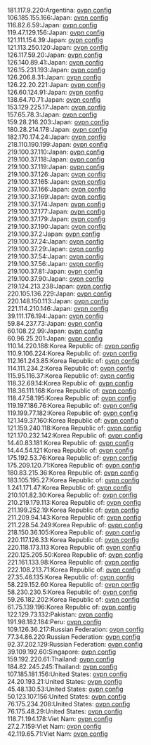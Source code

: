 181.117.9.220:Argentina: [ovpn config](vpn/181_117_9_220.ovpn)  
106.185.155.166:Japan: [ovpn config](vpn/106_185_155_166.ovpn)  
116.82.6.59:Japan: [ovpn config](vpn/116_82_6_59.ovpn)  
119.47.129.156:Japan: [ovpn config](vpn/119_47_129_156.ovpn)  
121.111.154.39:Japan: [ovpn config](vpn/121_111_154_39.ovpn)  
121.113.250.120:Japan: [ovpn config](vpn/121_113_250_120.ovpn)  
126.117.59.20:Japan: [ovpn config](vpn/126_117_59_20.ovpn)  
126.140.89.41:Japan: [ovpn config](vpn/126_140_89_41.ovpn)  
126.15.231.193:Japan: [ovpn config](vpn/126_15_231_193.ovpn)  
126.206.8.31:Japan: [ovpn config](vpn/126_206_8_31.ovpn)  
126.22.20.221:Japan: [ovpn config](vpn/126_22_20_221.ovpn)  
126.60.124.91:Japan: [ovpn config](vpn/126_60_124_91.ovpn)  
138.64.70.71:Japan: [ovpn config](vpn/138_64_70_71.ovpn)  
153.129.225.17:Japan: [ovpn config](vpn/153_129_225_17.ovpn)  
157.65.78.3:Japan: [ovpn config](vpn/157_65_78_3.ovpn)  
159.28.216.203:Japan: [ovpn config](vpn/159_28_216_203.ovpn)  
180.28.214.178:Japan: [ovpn config](vpn/180_28_214_178.ovpn)  
182.170.174.24:Japan: [ovpn config](vpn/182_170_174_24.ovpn)  
218.110.190.199:Japan: [ovpn config](vpn/218_110_190_199.ovpn)  
219.100.37.110:Japan: [ovpn config](vpn/219_100_37_110.ovpn)  
219.100.37.118:Japan: [ovpn config](vpn/219_100_37_118.ovpn)  
219.100.37.119:Japan: [ovpn config](vpn/219_100_37_119.ovpn)  
219.100.37.126:Japan: [ovpn config](vpn/219_100_37_126.ovpn)  
219.100.37.165:Japan: [ovpn config](vpn/219_100_37_165.ovpn)  
219.100.37.166:Japan: [ovpn config](vpn/219_100_37_166.ovpn)  
219.100.37.169:Japan: [ovpn config](vpn/219_100_37_169.ovpn)  
219.100.37.174:Japan: [ovpn config](vpn/219_100_37_174.ovpn)  
219.100.37.177:Japan: [ovpn config](vpn/219_100_37_177.ovpn)  
219.100.37.179:Japan: [ovpn config](vpn/219_100_37_179.ovpn)  
219.100.37.190:Japan: [ovpn config](vpn/219_100_37_190.ovpn)  
219.100.37.2:Japan: [ovpn config](vpn/219_100_37_2.ovpn)  
219.100.37.24:Japan: [ovpn config](vpn/219_100_37_24.ovpn)  
219.100.37.29:Japan: [ovpn config](vpn/219_100_37_29.ovpn)  
219.100.37.54:Japan: [ovpn config](vpn/219_100_37_54.ovpn)  
219.100.37.56:Japan: [ovpn config](vpn/219_100_37_56.ovpn)  
219.100.37.81:Japan: [ovpn config](vpn/219_100_37_81.ovpn)  
219.100.37.90:Japan: [ovpn config](vpn/219_100_37_90.ovpn)  
219.124.213.238:Japan: [ovpn config](vpn/219_124_213_238.ovpn)  
220.105.136.229:Japan: [ovpn config](vpn/220_105_136_229.ovpn)  
220.148.150.113:Japan: [ovpn config](vpn/220_148_150_113.ovpn)  
221.114.210.146:Japan: [ovpn config](vpn/221_114_210_146.ovpn)  
39.111.176.194:Japan: [ovpn config](vpn/39_111_176_194.ovpn)  
59.84.237.73:Japan: [ovpn config](vpn/59_84_237_73.ovpn)  
60.108.22.99:Japan: [ovpn config](vpn/60_108_22_99.ovpn)  
60.96.25.201:Japan: [ovpn config](vpn/60_96_25_201.ovpn)  
110.14.220.188:Korea Republic of: [ovpn config](vpn/110_14_220_188.ovpn)  
110.9.106.224:Korea Republic of: [ovpn config](vpn/110_9_106_224.ovpn)  
112.161.243.85:Korea Republic of: [ovpn config](vpn/112_161_243_85.ovpn)  
114.111.234.2:Korea Republic of: [ovpn config](vpn/114_111_234_2.ovpn)  
115.95.116.37:Korea Republic of: [ovpn config](vpn/115_95_116_37.ovpn)  
118.32.69.14:Korea Republic of: [ovpn config](vpn/118_32_69_14.ovpn)  
118.36.111.168:Korea Republic of: [ovpn config](vpn/118_36_111_168.ovpn)  
118.47.58.195:Korea Republic of: [ovpn config](vpn/118_47_58_195.ovpn)  
119.197.186.76:Korea Republic of: [ovpn config](vpn/119_197_186_76.ovpn)  
119.199.77.182:Korea Republic of: [ovpn config](vpn/119_199_77_182.ovpn)  
121.149.37.160:Korea Republic of: [ovpn config](vpn/121_149_37_160.ovpn)  
121.159.240.118:Korea Republic of: [ovpn config](vpn/121_159_240_118.ovpn)  
121.170.232.142:Korea Republic of: [ovpn config](vpn/121_170_232_142.ovpn)  
14.40.83.181:Korea Republic of: [ovpn config](vpn/14_40_83_181.ovpn)  
14.44.54.121:Korea Republic of: [ovpn config](vpn/14_44_54_121.ovpn)  
175.192.53.76:Korea Republic of: [ovpn config](vpn/175_192_53_76.ovpn)  
175.209.120.71:Korea Republic of: [ovpn config](vpn/175_209_120_71.ovpn)  
180.83.215.36:Korea Republic of: [ovpn config](vpn/180_83_215_36.ovpn)  
183.105.195.27:Korea Republic of: [ovpn config](vpn/183_105_195_27.ovpn)  
1.241.171.47:Korea Republic of: [ovpn config](vpn/1_241_171_47.ovpn)  
210.101.82.30:Korea Republic of: [ovpn config](vpn/210_101_82_30.ovpn)  
210.219.179.113:Korea Republic of: [ovpn config](vpn/210_219_179_113.ovpn)  
211.199.252.19:Korea Republic of: [ovpn config](vpn/211_199_252_19.ovpn)  
211.209.94.143:Korea Republic of: [ovpn config](vpn/211_209_94_143.ovpn)  
211.228.54.249:Korea Republic of: [ovpn config](vpn/211_228_54_249.ovpn)  
218.150.36.105:Korea Republic of: [ovpn config](vpn/218_150_36_105.ovpn)  
220.117.126.33:Korea Republic of: [ovpn config](vpn/220_117_126_33.ovpn)  
220.118.173.113:Korea Republic of: [ovpn config](vpn/220_118_173_113.ovpn)  
220.125.205.50:Korea Republic of: [ovpn config](vpn/220_125_205_50.ovpn)  
221.161.133.98:Korea Republic of: [ovpn config](vpn/221_161_133_98.ovpn)  
222.108.213.71:Korea Republic of: [ovpn config](vpn/222_108_213_71.ovpn)  
27.35.46.135:Korea Republic of: [ovpn config](vpn/27_35_46_135.ovpn)  
58.229.152.60:Korea Republic of: [ovpn config](vpn/58_229_152_60.ovpn)  
58.230.230.5:Korea Republic of: [ovpn config](vpn/58_230_230_5.ovpn)  
59.26.182.202:Korea Republic of: [ovpn config](vpn/59_26_182_202.ovpn)  
61.75.139.196:Korea Republic of: [ovpn config](vpn/61_75_139_196.ovpn)  
122.129.73.132:Pakistan: [ovpn config](vpn/122_129_73_132.ovpn)  
191.98.182.184:Peru: [ovpn config](vpn/191_98_182_184.ovpn)  
109.126.36.217:Russian Federation: [ovpn config](vpn/109_126_36_217.ovpn)  
77.34.86.220:Russian Federation: [ovpn config](vpn/77_34_86_220.ovpn)  
92.37.202.129:Russian Federation: [ovpn config](vpn/92_37_202_129.ovpn)  
39.109.192.60:Singapore: [ovpn config](vpn/39_109_192_60.ovpn)  
159.192.220.61:Thailand: [ovpn config](vpn/159_192_220_61.ovpn)  
184.82.245.245:Thailand: [ovpn config](vpn/184_82_245_245.ovpn)  
107.185.181.156:United States: [ovpn config](vpn/107_185_181_156.ovpn)  
24.20.193.21:United States: [ovpn config](vpn/24_20_193_21.ovpn)  
45.48.130.53:United States: [ovpn config](vpn/45_48_130_53.ovpn)  
50.123.107.156:United States: [ovpn config](vpn/50_123_107_156.ovpn)  
76.175.234.208:United States: [ovpn config](vpn/76_175_234_208.ovpn)  
76.175.48.29:United States: [ovpn config](vpn/76_175_48_29.ovpn)  
118.71.194.178:Viet Nam: [ovpn config](vpn/118_71_194_178.ovpn)  
27.2.7.159:Viet Nam: [ovpn config](vpn/27_2_7_159.ovpn)  
42.119.65.71:Viet Nam: [ovpn config](vpn/42_119_65_71.ovpn)  
